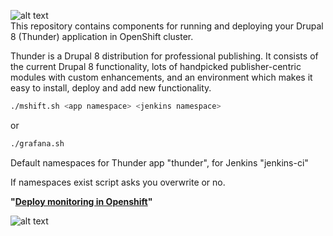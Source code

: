 ![alt text](https://www.drupal.org/files/styles/grid-3-2x/public/project-images/thunder-logo.png)  
This repository contains components for running and deploying your Drupal 8 (Thunder) application in OpenShift cluster.

Thunder is a Drupal 8 distribution for professional publishing. It consists of the current Drupal 8 functionality, lots of handpicked publisher-centric modules with custom enhancements, and an environment which makes it easy to install, deploy and add new functionality.


```bash
./mshift.sh <app namespace> <jenkins namespace>
```
or

```bash
./grafana.sh 
```
Default namespaces for Thunder app "thunder", for Jenkins "jenkins-ci"

If namespaces exist script asks you overwrite or no.

**"[Deploy monitoring in Openshift](https://github.com/Arnio/docker_thunder/tree/master/monitoring)"**

 
 
![alt text](https://upload.wikimedia.org/wikipedia/commons/thumb/3/3a/OpenShift-LogoType.svg/200px-OpenShift-LogoType.svg.png)




